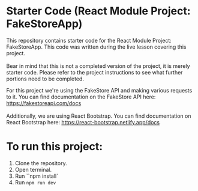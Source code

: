 # Starter Code (React Module Project: FakeStoreApp)

This repository contains starter code for the React Module Project: FakeStoreApp. This code was written during the live lesson covering this project.
<br><br>Bear in mind that this is not a completed version of the project, it is merely starter code. Please refer to the project instructions to see what further portions need to be completed.

For this project we're using the FakeStore API and making various requests to it. You can find documentation on the FakeStore API here: https://fakestoreapi.com/docs
<br><br>Additionally, we are using React Bootstrap. You can find documentation on React Bootstrap here: https://react-bootstrap.netlify.app/docs

# To run this project:
1. Clone the repository.
2. Open terminal.
3. Run ``npm install`
4. Run ``npm run dev``

